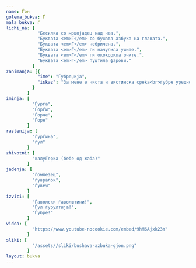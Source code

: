 ```yaml
---
name: Ѓон
golema_bukva: Ѓ
mala_bukva: ѓ
lichi_na: [
            "Бесилка со мршојадец над неа.",
            "Буквата <em>Г</em> со бушава азбука на главата.",
            "Буквата <em>Г</em> небричена.",
            "Буквата <em>Г</em> ги начулила ушите.",
            "Буквата <em>Г</em> ги ококорила очите.",
            "Буквата <em>Г</em> пуштила фарови."
          ]
zanimanja: [{
            "ime": "Ѓубреџија",
            "iskaz": "За мене е чиста и вистинска среќа<br>ѓубре уредно спакувано во вреќа."
          }
        ]
iminja: [
          "Ѓурѓа",
          "Ѓорѓи",
          "Ѓорче",
          "Ѓоре"
        ]
rastenija: [
          "ѓурѓина",
          "ѓул"
        ]
zhivotni: [
          "калуЃерка (бебе од жаба)"
        ]
jadenja: [
          "ѓомлезец",
          "ѓувралок",
          "ѓувеч"
        ]
izvici: [
          "Ѓаволски ѓаволштини!",
          "Ѓул ѓурултија!",
          "Ѓубре!"
        ]
videa: [
          "https://www.youtube-nocookie.com/embed/9hM6Ajxk23Y"
        ]
sliki: [
          "/assets//sliki/bushava-azbuka-gjon.png"
        ]
layout: bukva
---
```

